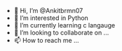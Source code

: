 - 👋 Hi, I’m @Ankitbrmn07
- 👀 I’m interested in Python
- 🌱 I’m currently learning c langauge
- 💞️ I’m looking to collaborate on ...
- 📫 How to reach me ...

<!---
Ankitbrmn07/Ankitbrmn07 is a ✨ special ✨ repository because its `README.md` (this file) appears on your GitHub profile.
You can click the Preview link to take a look at your changes.
--->
